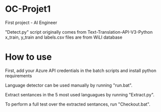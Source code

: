 # OC-Projet1
First project - AI Engineer 

"Detect.py" script originally comes from Text-Translation-API-V3-Python
x_train, y_train and labels.csv files are from WiLI database

# How to use
First, add your Azure API credentials in the batch scripts and install python requirements

Language detector can be used manually by running "run.bat".

Extract sentances in the 5 most used languagues by running "Extract.py".

To perform a full test over the extracted sentances, run "Checkout.bat".
